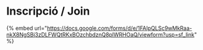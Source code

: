 # Inscripció / Join

{% embed url="https://docs.google.com/forms/d/e/1FAIpQLSc9wMkRaa-nkX8NgSBj3zDLFWQtRKxBOzchbdznQ8plWRHOaQ/viewform?usp=sf_link" %}
